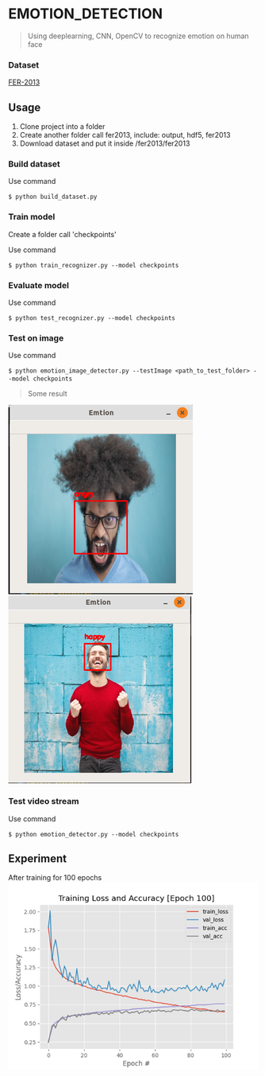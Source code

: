 # EMOTION_DETECTION
> Using deeplearning, CNN, OpenCV to recognize emotion on human face

### Dataset
[FER-2013](https://www.kaggle.com/deadskull7/fer2013)

## Usage

1. Clone project into a folder
2. Create another folder call fer2013, include: output, hdf5, fer2013
3. Download dataset and put it inside /fer2013/fer2013

### Build dataset
Use command
```
$ python build_dataset.py
```
### Train model
Create a folder call 'checkpoints'

Use command

```
$ python train_recognizer.py --model checkpoints
```

### Evaluate model

Use command
```
$ python test_recognizer.py --model checkpoints
```

### Test on image

Use command
```
$ python emotion_image_detector.py --testImage <path_to_test_folder> --model checkpoints
```
> Some result

![Image](https://github.com/duylebkHCM/EMOTION_DETECTION/blob/master/resultexample/Screenshot%20from%202020-05-20%2022-31-47.png?raw=true)
![Image](https://github.com/duylebkHCM/EMOTION_DETECTION/blob/master/resultexample/Screenshot%20from%202020-05-20%2022-32-03.png)

### Test video stream
Use command
```
$ python emotion_detector.py --model checkpoints
```
## Experiment

After training for 100 epochs
![Image](https://github.com/duylebkHCM/EMOTION_DETECTION/blob/master/Duynet_emotion.png)
